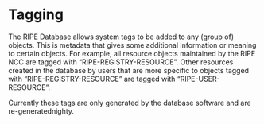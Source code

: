 # Tagging

The RIPE Database allows system tags to be added to any (group of) objects. This is metadata that gives some additional information or meaning to certain objects. For example, all resource objects maintained by the RIPE NCC are tagged with “RIPE-REGISTRY-RESOURCE”. Other resources created in the database by users that are more specific to objects tagged with “RIPE-REGISTRY-RESOURCE” are tagged with “RIPE-USER-RESOURCE”.

Currently these tags are only generated by the database software and are re-generatednighty.